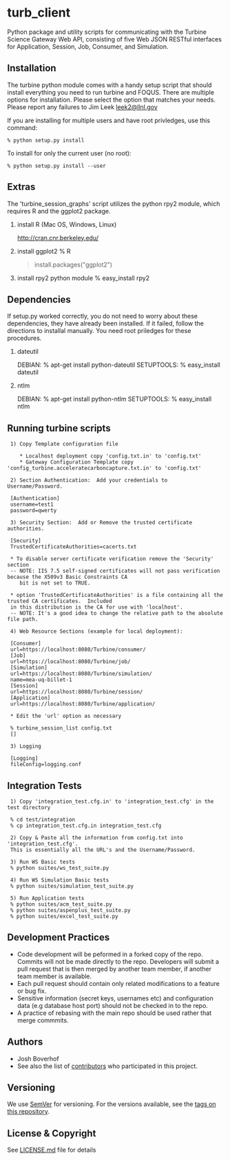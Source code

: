 # turb_client
Python package and utility scripts for communicating with the Turbine Science Gateway Web API, consisting of five Web JSON RESTful interfaces for Application, Session, Job, Consumer, and Simulation. 

## Installation

The turbine python module comes with a handy setup script that should install 
everything you need to run turbine and FOQUS.  There are multiple options 
for installation.  Please select the option that matches your needs.  Please 
report any failures to Jim Leek leek2@llnl.gov

If you are installing for multiple users and have root privledges, use this command:

    % python setup.py install

To install for only the current user (no root):

    % python setup.py install --user


## Extras

The 'turbine_session_graphs' script utilizes the python rpy2 module, which requires 
R and the ggplot2 package.

1) install R (Mac OS, Windows, Linux)
    
    http://cran.cnr.berkeley.edu/

2) install ggplot2 
    % R
    > install.packages("ggplot2")

3) install rpy2 python module
    % easy_install rpy2

## Dependencies

If setup.py worked correctly, you do not need to worry about these dependencies, 
they have already been installed.  If it failed, follow the directions to 
installal manually.  You need root priledges for these procedures.

1) dateutil

    DEBIAN:
    % apt-get install python-dateutil
    SETUPTOOLS:
    % easy_install dateutil

2) ntlm

    DEBIAN:
    % apt-get install python-ntlm
    SETUPTOOLS:
    % easy_install ntlm


## Running turbine scripts

     1) Copy Template configuration file
    
        * Localhost deployment copy 'config.txt.in' to 'config.txt'
        * Gateway Configuration Template copy 'config_turbine.acceleratecarboncapture.txt.in' to 'config.txt'

     2) Section Authentication:  Add your credentials to Username/Password.

     [Authentication]
     username=test1
     password=qwerty

     3) Security Section:  Add or Remove the trusted certificate authorities.

     [Security]
     TrustedCertificateAuthorities=cacerts.txt 

     * To disable server certificate verification remove the 'Security' section
     -- NOTE: IIS 7.5 self-signed certificates will not pass verification because the X509v3 Basic Constraints CA 
        bit is not set to TRUE.

     * option 'TrustedCertificateAuthorities' is a file containing all the trusted CA certificates.  Included
     in this distribution is the CA for use with 'localhost'.
     -- NOTE: It's a good idea to change the relative path to the absolute file path.

     4) Web Resource Sections (example for local deployment):

     [Consumer]
     url=https://localhost:8080/Turbine/consumer/
     [Job]
     url=https://localhost:8080/Turbine/job/
     [Simulation]
     url=https://localhost:8080/Turbine/simulation/
     name=mea-uq-billet-1
     [Session]
     url=https://localhost:8080/Turbine/session/
     [Application]
     url=https://localhost:8080/Turbine/application/

     * Edit the 'url' option as necessary
     
     % turbine_session_list config.txt
     []
     
     3) Logging

     [Logging]
     fileConfig=logging.conf


## Integration Tests

     1) Copy 'integration_test.cfg.in' to 'integration_test.cfg' in the test directory

     % cd test/integration
     % cp integration_test.cfg.in integration_test.cfg

     2) Copy & Paste all the information from config.txt into 'integration_test.cfg'.
     This is essentially all the URL's and the Username/Password.

     3) Run WS Basic tests 
     % python suites/ws_test_suite.py

     4) Run WS Simulation Basic tests 
     % python suites/simulation_test_suite.py 

     5) Run Application tests 
     % python suites/acm_test_suite.py
     % python suites/aspenplus_test_suite.py
     % python suites/excel_test_suite.py 
     
## Development Practices

* Code development will be peformed in a forked copy of the repo. Commits will not be 
  made directly to the repo. Developers will submit a pull request that is then merged
  by another team member, if another team member is available.
* Each pull request should contain only related modifications to a feature or bug fix.  
* Sensitive information (secret keys, usernames etc) and configuration data 
  (e.g database host port) should not be checked in to the repo.
* A practice of rebasing with the main repo should be used rather that merge commmits.

## Authors

* Josh Boverhof
* See also the list of [contributors](https://github.com/CCSI-Toolset/turb_client/contributors) who participated in this project.

## Versioning

We use [SemVer](http://semver.org/) for versioning. For the versions available, 
see the [tags on this repository](https://github.com/CCSI-Toolset/turb_client/tags). 

## License & Copyright

See [LICENSE.md](LICENSE.md) file for details
